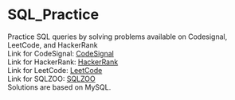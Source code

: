 # SQL_Practice
Practice SQL queries by solving problems available on Codesignal, LeetCode, and HackerRank <br/>
Link for CodeSignal: [CodeSignal](https://codesignal.com/) <br/>
Link for HackerRank: [HackerRank](https://www.hackerrank.com/domains/sql) <br/>
Link for LeetCode:   [LeetCode](https://leetcode.com/problemset/database/) <br/>
Link for SQLZOO: [SQLZOO](https://sqlzoo.net/wiki/SQL_Tutorial/)<br/>
Solutions are based on MySQL.
